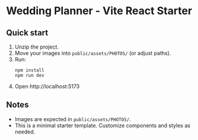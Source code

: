 # Wedding Planner - Vite React Starter

## Quick start

1. Unzip the project.
2. Move your images into `public/assets/PHOTOS/` (or adjust paths).
3. Run:
   ```
   npm install
   npm run dev
   ```
4. Open http://localhost:5173

## Notes
- Images are expected in `public/assets/PHOTOS/`.
- This is a minimal starter template. Customize components and styles as needed.
